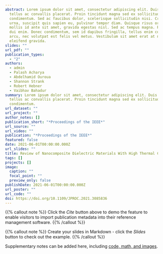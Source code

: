 ```yaml
---
abstract: Lorem ipsum dolor sit amet, consectetur adipiscing elit. Duis posuere
  tellus ac convallis placerat. Proin tincidunt magna sed ex sollicitudin
  condimentum. Sed ac faucibus dolor, scelerisque sollicitudin nisi. Cras purus
  urna, suscipit quis sapien eu, pulvinar tempor diam. Quisque risus orci,
  mollis id ante sit amet, gravida egestas nisl. Sed ac tempus magna. Proin in
  dui enim. Donec condimentum, sem id dapibus fringilla, tellus enim condimentum
  arcu, nec volutpat est felis vel metus. Vestibulum sit amet erat at nulla
  eleifend gravida.
slides: ""
url_pdf: ""
publication_types:
  - "2"
authors:
  - admin
  - Palash Acharya
  - Abdelhamid Ouroua
  - Shannon Strank
  - Robert Hebner
  - Vaibhav Bahadur
summary: Lorem ipsum dolor sit amet, consectetur adipiscing elit. Duis posuere
  tellus ac convallis placerat. Proin tincidunt magna sed ex sollicitudin
  condimentum.
url_dataset: ""
url_project: ""
author_notes: []
publication_short: "*Proceedings of the IEEE*"
url_source: ""
url_video: ""
publication: "*Proceedings of the IEEE*"
featured: false
date: 2021-06-01T00:00:00.000Z
url_slides: ""
title: Review of Nanocomposite Dielectric Materials With High Thermal Conductivity
tags: []
projects: []
image:
  caption: ""
  focal_point: ""
  preview_only: false
publishDate: 2021-06-01T00:00:00.000Z
url_poster: ""
url_code: ""
doi: https://doi.org/10.1109/JPROC.2021.3085836
---
```


{{% callout note %}}
Click the *Cite* button above to demo the feature to enable visitors to import publication metadata into their reference management software.
{{% /callout %}}

{{% callout note %}}
Create your slides in Markdown - click the *Slides* button to check out the example.
{{% /callout %}}

Supplementary notes can be added here, including [code, math, and images](https://wowchemy.com/docs/writing-markdown-latex/).

